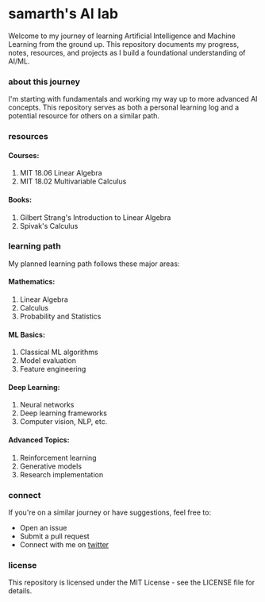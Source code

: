 # samarth's AI lab

Welcome to my journey of learning Artificial Intelligence and Machine Learning
from the ground up. This repository documents my progress, notes, resources, and
projects as I build a foundational understanding of AI/ML.

### about this journey

I'm starting with fundamentals and working my way up to more advanced AI
concepts. This repository serves as both a personal learning log and a potential
resource for others on a similar path.

### resources

#### Courses:
1. MIT 18.06 Linear Algebra
2. MIT 18.02 Multivariable Calculus

#### Books:
1. Gilbert Strang's Introduction to Linear Algebra
2. Spivak's Calculus

### learning path

My planned learning path follows these major areas:

#### Mathematics:
1. Linear Algebra
2. Calculus
3. Probability and Statistics

#### ML Basics:
1. Classical ML algorithms
2. Model evaluation
3. Feature engineering

#### Deep Learning:
1. Neural networks
2. Deep learning frameworks
3. Computer vision, NLP, etc.

#### Advanced Topics:
1. Reinforcement learning
2. Generative models
3. Research implementation

### connect

If you're on a similar journey or have suggestions, feel free to:

- Open an issue
- Submit a pull request
- Connect with me on [twitter](https://x.com/sama4th)

### license

This repository is licensed under the MIT License - see the LICENSE file for details.
